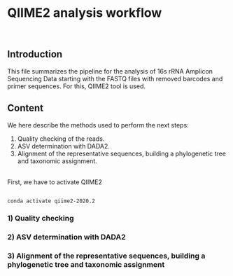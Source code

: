 # QIIME2 analysis workflow
<br> 

## Introduction

This file summarizes the pipeline for the analysis of 16s rRNA Amplicon Sequencing Data starting with the FASTQ files with removed barcodes and primer sequences. For this, QIIME2 tool is used. 

## Content

We here describe the methods used to perform the next steps: 

1. Quality checking of the reads.
2. ASV determination with DADA2.
3. Alignment of the representative sequences, building a phylogenetic tree and taxonomic assignment.

<br> 
First, we have to activate QIIME2


```

conda activate qiime2-2020.2
```

### 1) Quality checking


### 2) ASV determination with DADA2


### 3) Alignment of the representative sequences, building a phylogenetic tree and taxonomic assignment
